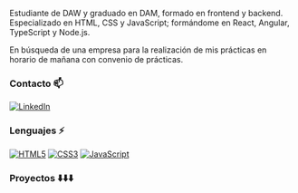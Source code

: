 Estudiante de DAW y graduado en DAM, formado en frontend y backend.
Especializado en HTML, CSS y JavaScript; formándome en React, Angular, TypeScript y Node.js.

En búsqueda de una empresa para la realización de mis prácticas en horario de mañana con convenio de prácticas.

### Contacto :mailbox:

<a href="https://es.linkedin.com/in/alex-fernandez-ferreira" target="_blank"><img alt="LinkedIn" src="https://img.shields.io/badge/linkedin-%230077B5.svg?&style=for-the-badge&logo=linkedin&logoColor=white" /></a>

### Lenguajes :zap:
[![HTML5](https://img.shields.io/badge/HTML5--critical.svg?logo=HTML5&logoWidth=20)](https://github.com/alexfernandez05?tab=repositories&q=&type=&language=html&sort=) 
[![CSS3](https://img.shields.io/badge/CSS3--informational.svg?logo=CSS3&logoWidth=20)](https://github.com/alexfernandez05?tab=repositories&q=&type=&language=css&sort=)
[![JavaScript](https://img.shields.io/badge/JavaScript--yellow.svg?logo=javaScript&logoWidth=20)](https://github.com/alexfernandez05?tab=repositories&q=&type=&language=javascript&sort=)

### Proyectos :arrow_down::arrow_down::arrow_down:
